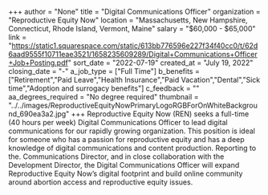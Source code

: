 +++
author = "None"
title = "Digital Communications Officer"
organization = "Reproductive Equity Now"
location = "Massachusetts, New Hampshire, Connecticut, Rhode Island, Vermont, Maine"
salary = "$60,000 - $65,000"
link = "https://static1.squarespace.com/static/613bb776596e227f34f40cc0/t/62d6aad9555f10711eae3521/1658235609289/Digital+Communications+Officer+Job+Posting.pdf"
sort_date = "2022-07-19"
created_at = "July 19, 2022"
closing_date = "-"
a_job_type = ["Full Time"]
b_benefits = ["Retirement","Paid Leave","Health Insurance","Paid Vacation","Dental","Sick time","Adoption and surrogacy benefits"]
c_feedback = ""
aa_degrees_required = "No degree required"
thumbnail = "../../images/ReproductiveEquityNowPrimaryLogoRGBForOnWhiteBackground_690ea3a2.jpg"
+++
Reproductive Equity Now (REN) seeks a full-time (40 hours per week) Digital
Communications Officer to lead digital communications for our rapidly growing organization.  This position is ideal for someone who has a passion for reproductive equity and has a deep  knowledge of digital communications and content production. Reporting to the. Communications Director, and in close collaboration with the Development Director, the Digital Communications Officer will expand Reproductive Equity Now’s digital footprint and
build online community around abortion access and reproductive equity issues.